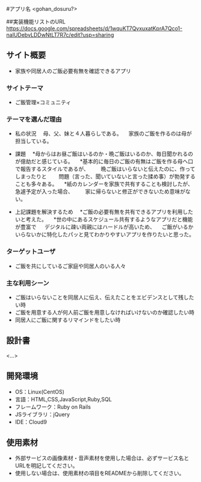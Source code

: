 #アプリ名
<gohan_dosuru?>

##実装機能リストのURL
https://docs.google.com/spreadsheets/d/1wquKT7QvxuxatKprA7Qco1-naIUDebvLDDwNtLT7R7c/edit?usp=sharing

## サイト概要
- 家族や同居人のご飯必要有無を確認できるアプリ
### サイトテーマ
- ご飯管理×コミュニティ

### テーマを選んだ理由
- 私の状況
　母、父、妹と４人暮らしである。
　家族のご飯を作るのは母が担当している。

- 課題
　*母からはお昼ご飯はいるのか・晩ご飯はいるのか、毎日聞かれるのが億劫だと感じている。
　*基本的に毎日のご飯の有無はご飯を作る母へ口で報告するスタイルであるが、
　　晩ご飯はいらないと伝えたのに、作ってしまったりと
　　問題（言った、聞いていないと言った揉め事）が勃発することも多々ある。
　*紙のカレンダーを家族で共有することも検討したが、急遽予定が入った場合、
　　家に帰らないと修正ができないため意味がない。

- 上記課題を解決するため
　*ご飯の必要有無を共有できるアプリを利用したいと考えた。
　*世の中にあるスケジュール共有するようなアプリだと機能が豊富で
　 デジタルに疎い両親にはハードルが高いため、
 　ご飯がいるかいらないかに特化したパッと見てわかりやすいアプリを作りたいと思った。

### ターゲットユーザ
- ご飯を共にしているご家庭や同居人のいる人々

### 主な利用シーン
- ご飯はいらないことを同居人に伝え、伝えたことをエビデンスとして残したい時
- ご飯を用意する人が何人前ご飯を用意しなければいけないのか確認したい時
- 同居人にご飯に関するリマインドをしたい時

## 設計書
<...>

## 開発環境
- OS：Linux(CentOS)
- 言語：HTML,CSS,JavaScript,Ruby,SQL
- フレームワーク：Ruby on Rails
- JSライブラリ：jQuery
- IDE：Cloud9

## 使用素材
- 外部サービスの画像素材・音声素材を使用した場合は、必ずサービス名とURLを明記してください。
- 使用しない場合は、使用素材の項目をREADMEから削除してください。
